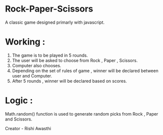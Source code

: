 # Rock-Paper-Scissors

A classic game designed primarly with javascript.

# Working : 

1. The game is to be played in 5 rounds.
2. The user will be asked to choose from Rock , Paper , Scissors.
3. Computer also chooses.
4. Depending on the set of rules of game , winner will be declared between user and Computer.
5. After 5 rounds , winner will be declared based on scores.

# Logic : 

Math.random() function is used to generate random picks from Rock , Paper and Scissors.







Creator - Rishi Awasthi